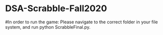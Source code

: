 # DSA-Scrabble-Fall2020

#In order to run the game:
Please navigate to the correct folder in your file system, and run python ScrabbleFinal.py.
